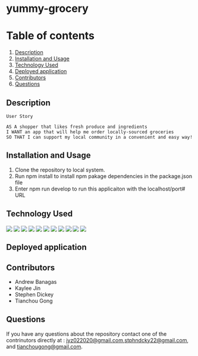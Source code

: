 # yummy-grocery

# Table of contents
1. [Description](#description)
2. [Installation and Usage](#installation-and-usage)
3. [Technology Used](#technology-used)
4. [Deployed application](#deployed-application)
5. [Contributors](#contributor)
6. [Questions](#questions)

## Description
```
User Story

AS A shopper that likes fresh produce and ingredients​
I WANT an app that will help me order locally-sourced groceries​
SO THAT I can support my local community in a convenient and easy way!​

```
## Installation and Usage
1. Clone the repository to local system.
2. Run npm install to install npm pakage dependencies in the package.json file
3. Enter npm run develop to run this applicaiton with the localhost/port# URL 


## Technology Used 
<img align="center" src="https://img.shields.io/badge/Visual_Studio_Code-0078D4?style=for-the-badge&logo=visual%20studio%20code&logoColor=white">
<img align="center" src="https://img.shields.io/badge/JavaScript-323330?style=for-the-badge&logo=javascript&logoColor=F7DF1E">
<img align="center" src="https://img.shields.io/badge/CSS-1572B6?style=for-the-badge&logo=css3&logoColor=white">
<img align="center" src="https://img.shields.io/badge/json-5E5C5C?style=for-the-badge&logo=json&logoColor=white">
<img align="center" src="https://img.shields.io/badge/React.JS-f0772b?style=for-the-badge&logo=Handlebars-JS&logoColor=fff">
<img align="center" src="https://img.shields.io/badge/Node.js-339933?style=for-the-badge&logo=nodedotjs&logoColor=white">
<img align="center" src="https://img.shields.io/badge/npm-CB3837?style=for-the-badge&logo=npm&logoColor=white">
<img align="center" src="https://img.shields.io/badge/Express.js-000000?style=for-the-badge&logo=express&logoColor=white">
<!-- <img align="center" src="https://img.shields.io/badge/-Sequelize-090909?style=for-the-badge&logo=Sequelize">  -->
<img align="center" src="https://img.shields.io/badge/Graphql-f0772b?style=for-the-badge&logo=Handlebars-JS&logoColor=fff">
<!-- <img align="center" src="https://img.shields.io/badge/-Graphql-brightgreen"> -->
<!-- <img align="center" src="https://img.shields.io/badge/-Mongoose-orange"> -->
<img align="center" src="https://img.shields.io/badge/Mongoose-CB3837?style=for-the-badge&logo=npm&logoColor=white">
<!-- <img align="center" src="https://img.shields.io/badge/MongoDB-00000F?style=for-the-logo=mysql&logoColor=white"> -->
<img align="center" src="https://img.shields.io/badge/MongoDB-000000?style=for-the-badge&logo=express&logoColor=white">


## Deployed application

## Contributors

* Andrew Banagas
* Kaylee Jin
* Stephen Dickey
* Tianchou Gong

## Questions
If you have any questions about the repository contact one of the contrinutors directly at : jyz022020@gmail.com,stphndcky22@gmail.com, and tianchougong@gmail.com.